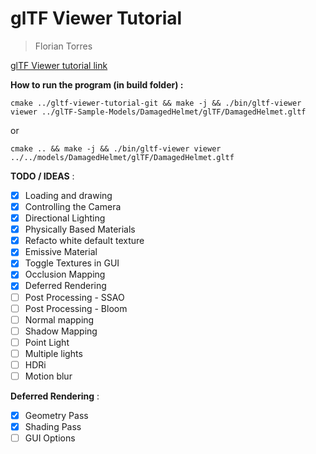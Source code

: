 # glTF Viewer Tutorial
> Florian Torres

[glTF Viewer tutorial link](https://celeborn2bealive.github.io/openglnoel/docs/gltf-viewer-01-intro-01-intro)

__How to run the program (in build folder) :__

```shell
cmake ../gltf-viewer-tutorial-git && make -j && ./bin/gltf-viewer viewer ../glTF-Sample-Models/DamagedHelmet/glTF/DamagedHelmet.gltf
```
or
```shell
cmake .. && make -j && ./bin/gltf-viewer viewer ../../models/DamagedHelmet/glTF/DamagedHelmet.gltf
```

__TODO / IDEAS__ :
- [x] Loading and drawing
- [x] Controlling the Camera
- [x] Directional Lighting
- [x] Physically Based Materials
- [x] Refacto white default texture
- [x] Emissive Material
- [x] Toggle Textures in GUI
- [x] Occlusion Mapping
- [x] Deferred Rendering
- [ ] Post Processing - SSAO
- [ ] Post Processing - Bloom
- [ ] Normal mapping
- [ ] Shadow Mapping
- [ ] Point Light
- [ ] Multiple lights
- [ ] HDRi
- [ ] Motion blur

__Deferred Rendering__ :
- [x] Geometry Pass
- [x] Shading Pass
- [ ] GUI Options